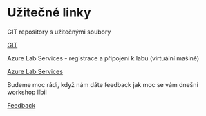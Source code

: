 # Užitečné linky

GIT repository s užitečnými soubory

[GIT](https://github.com/cernatery/DQaaS)


Azure Lab Services - registrace a připojení k labu (virtuální mašině)

[Azure Lab Services](https://labs.azure.com/register/t5vxjqi8)


Budeme moc rádi, když nám dáte feedback jak moc se vám dnešní workshop
líbil

[Feedback](https://forms.office.com/r/4WwnCw2bpf)
